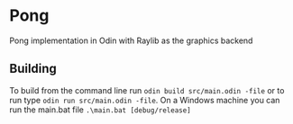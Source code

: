 # Pong
Pong implementation in Odin with Raylib as the graphics backend

## Building
To build from the command line run `odin build src/main.odin -file` or to run
type `odin run src/main.odin -file`. On a Windows machine you can run the
main.bat file `.\main.bat [debug/release]`
